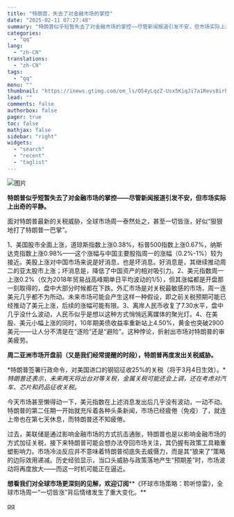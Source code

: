 ```yaml
---
title: "特朗普，失去了对金融市场的掌控"
date: "2025-02-11 07:27:48"
summary: "特朗普似乎短暂失去了对金融市场的掌控——尽管新闻报道引发不安，但市场实际上出奇的平静。面对特朗普最新..."
categories:
  - "qq"
lang:
  - "zh-CN"
translations:
  - "zh-CN"
tags:
  - "qq"
menu: ""
thumbnail: "https://inews.gtimg.com/om_ls/O54yLqzZ-Usx5KiqJi7a1Revs8irhrjhniP-isBcUoG80AA_640360/0"
lead: ""
comments: false
authorbox: false
pager: true
toc: false
mathjax: false
sidebar: "right"
widgets:
  - "search"
  - "recent"
  - "taglist"
---
```


![图片](https://inews.gtimg.com/om_bt/O9i_UODUh8oRQP4UeibK7EYEMJXvZNmUYWgvC7ldqmRqMAA/641)

  


**特朗普似乎短暂失去了对金融市场的掌控——尽管新闻报道引发不安，但市场实际上出奇的平静。**

面对特朗普最新的关税威胁，全球市场周一泰然处之，甚至一切皆涨，好似“狠狠地打了特朗普一巴掌”。

1、美国股市全面上涨，道琼斯指数上涨0.38%，标普500指数上涨0.67%，纳斯达克指数上涨0.98%——这个涨幅与中国主要股指周一的涨幅（0.2%-1%）较为接近。美股上涨对中国市场来说是好消息，也是坏消息。好消息是，其继续推动周二的亚太股市上涨；坏消息是，降低了中国资产的相对吸引力。2、美元指数周一上涨0.2%（仅为2018年贸易战高峰期单日平均波动的1/5），但其涨幅都是开盘那一刻取得的，盘中大部分时候都在下跌。外汇市场是对关税最敏感的市场，周一连美元几乎都不为所动。未来市场可能会产生这样一种假设，即之前关税预期可能已经推动了美元上涨，后续的涨幅可能有限。3、离岸人民币收复了7.30水平，盘中几乎没什么波动，人民币似乎是想以这种方式悄悄远离媒体的聚光灯。4、在美股、美元小幅上涨的同时，10年期美债收益率重新站上4.50%，黄金也突破2900美元——让人分不清是在“逐险”还是“避险”。这种悖论，折射出市场对特朗普的审美疲劳。

**周二亚洲市场开盘前（又是我们经常提醒的时段），特朗普再度发出关税威胁。**

*特朗普签署行政命令，对美国进口的钢铝征收25%的关税（将于3月4日生效）。**特朗普还表示，未来两天将出台对等关税，金属关税可能还会上调，还在考虑对汽车、芯片和药品征收关税。*

今天市场甚至懒得动一下，美元指数在上述消息发出后几乎没有波动，一动不动。特朗普的第二任期一开始就充斥着各种头条新闻，市场已经疲倦（免疫）了，就连上帝也在第七天休息，而特朗普还不知疲倦。

过去，美联储是通过影响金融市场的方式抗击通胀，特朗普也是以影响金融市场的方式加征关税，接下来特朗普可能会想办法夺回市场关注，其仍握有政策工具箱重塑影响力。市场冷淡反应并不意味着特朗普彻底失去威慑力，而是其“狼来了”策略的边际效用递减。历史经验显示，当口头威胁与政策落地产生“预期差”时，市场波动将再度放大——而这一时机可能正在逼近。

**想看我们对全球市场更深刻的见解，欢迎订阅****《环球市场策略：聆听惊雷》，全球市场周一“一切皆涨”背后情绪发生了重大变化。**

[qq](https://new.qq.com/rain/a/20250211A016NM00)
